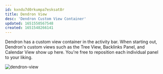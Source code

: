 ```yaml
---
id: kxndu7d0rkumpa7esksat8r
title: Dendron View
desc: 'Dendron Custom View Container'
updated: 1651550567548
created: 1651548266141
---
```


Dendron has a custom view container in the activity bar. When starting out, Dendron's custom views such as the Tree View, Backlinks Panel, and Calendar View show up here.  You're free to reposition each individual panel to your liking.

![dendron-view](https://org-dendron-public-assets.s3.amazonaws.com/images/dendron-view-dark.png)
